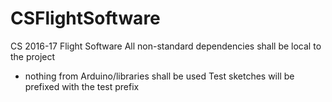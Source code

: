 # CSFlightSoftware
CS 2016-17 Flight Software
All non-standard dependencies shall be local to the project
- nothing from Arduino/libraries shall be used
Test sketches will be prefixed with the test prefix

